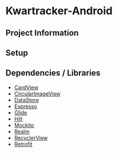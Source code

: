 # Kwartracker-Android	

Project Information
---

Setup
---

Dependencies / Libraries
---

* [CardView](https://developer.android.com/guide/topics/ui/layout/cardview)
* [CircularImageView](https://github.com/hdodenhof/CircleImageView)
* [DataStore](https://developer.android.com/jetpack/androidx/releases/datastore)
* [Espresso](https://developer.android.com/training/testing/espresso)
* [Glide](https://github.com/bumptech/glide)
* [Hilt](https://dagger.dev/hilt/)
* [Mockito](https://developer.android.com/training/testing/unit-testing/local-unit-tests)
* [Realm](https://docs.mongodb.com/realm-legacy/docs/kotlin/latest/#models)
* [RecyclerView](https://developer.android.com/jetpack/androidx/releases/recyclerview)
* [Retrofit](https://square.github.io/retrofit/)